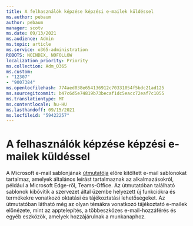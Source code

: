 ```yaml
---
title: A felhasználók képzése képzési e-mailek küldéssel
ms.author: pebaum
author: pebaum
manager: scotv
ms.date: 09/13/2021
ms.audience: Admin
ms.topic: article
ms.service: o365-administration
ROBOTS: NOINDEX, NOFOLLOW
localization_priority: Priority
ms.collection: Adm_O365
ms.custom:
- "12307"
- "9007384"
ms.openlocfilehash: 774aed038e654136912c70331054f5bdc21ad125
ms.sourcegitcommit: b47c6d5e74819b73becaf1dc5eacc72eaf7c1055
ms.translationtype: MT
ms.contentlocale: hu-HU
ms.lasthandoff: 09/15/2021
ms.locfileid: "59422257"
---
```

# <a name="educate-users-by-sending-training-emails"></a>A felhasználók képzése képzési e-mailek küldéssel

A Microsoft e-mail sablonjának [útmutatója](https://admin.microsoft.com/adminportal/home#/emailtemplates) előre kitöltett e-mail sablonokat tartalmaz, amelyek általános leírást tartalmaznak az alkalmazásokról, például a Microsoft Edge-ről, Teams-Office. Az útmutatóban található sablonok kibővítik a szervezet által üzembe helyezett új funkciókra és termékekre vonatkozó oktatási és tájékoztatási lehetőségeket. Az útmutatóban látható még az olyan témákra vonatkozó tájékoztató e-mailek előnézete, mint az apptelepítés, a többeszközes e-mail-hozzáférés és egyéb eszközök, amelyek hozzájárulnak a munkanaphoz.